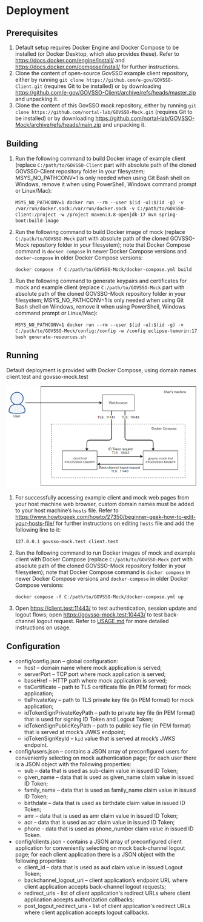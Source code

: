 # Deployment

## Prerequisites

1. Default setup requires Docker Engine and Docker Compose to be installed (or Docker Desktop, which also provides
   these). Refer to https://docs.docker.com/engine/install/ and https://docs.docker.com/compose/install/ for further
   instructions.
2. Clone the content of open-source GovSSO example client repository, either by
   running `git clone https://github.com/e-gov/GOVSSO-Client.git` (requires Git to be installed) or by
   downloading https://github.com/e-gov/GOVSSO-Client/archive/refs/heads/master.zip and unpacking it.
3. Clone the content of this GovSSO mock repository, either by
   running `git clone https://github.com/nortal-lab/GOVSSO-Mock.git` (requires Git to be installed) or by
   downloading https://github.com/nortal-lab/GOVSSO-Mock/archive/refs/heads/main.zip and unpacking it.

## Building

1. Run the following command to build Docker image of example client (replace `C:/path/to/GOVSSO-Client` part with
   absolute path of the cloned GOVSSO-Client repository folder in your filesystem; MSYS_NO_PATHCONV=1 is only needed
   when using Git Bash shell on Windows, remove it when using PowerShell, Windows command prompt or Linux/Mac):
   ```shell
   MSYS_NO_PATHCONV=1 docker run --rm --user $(id -u):$(id -g) -v /var/run/docker.sock:/var/run/docker.sock -v C:/path/to/GOVSSO-Client:/project -w /project maven:3.8-openjdk-17 mvn spring-boot:build-image
   ```
2. Run the following command to build Docker image of mock (replace `C:/path/to/GOVSSO-Mock` part with absolute path of
   the cloned GOVSSO-Mock repository folder in your filesystem); note that Docker Compose command is `docker compose` in
   newer Docker Compose versions and `docker-compose` in older Docker Compose versions:
   ```shell
   docker compose -f C:/path/to/GOVSSO-Mock/docker-compose.yml build
   ```
3. Run the following command to generate keypairs and certificates for mock and example client (replace
   `C:/path/to/GOVSSO-Mock` part with absolute path of the cloned GOVSSO-Mock repository folder in your
   filesystem; MSYS_NO_PATHCONV=1 is only needed when using Git Bash shell on Windows, remove it when using PowerShell,
   Windows command prompt or Linux/Mac):
   ```shell
   MSYS_NO_PATHCONV=1 docker run --rm --user $(id -u):$(id -g) -v C:/path/to/GOVSSO-Mock/config:/config -w /config eclipse-temurin:17 bash generate-resources.sh
   ```

## Running

Default deployment is provided with Docker Compose, using domain names client.test and govsso-mock.test

<img src="doc/deployment-docker_compose.png" width="700"/>

1. For successfully accessing example client and mock web pages from your host machine web browser, custom domain names
   must be added to your host machine’s `hosts` file. Refer
   to https://www.howtogeek.com/howto/27350/beginner-geek-how-to-edit-your-hosts-file/ for further instructions on
   editing `hosts` file and add the following line to it:
   ```text
   127.0.0.1 govsso-mock.test client.test
   ```
2. Run the following command to run Docker images of mock and example client with Docker Compose (replace
   `C:/path/to/GOVSSO-Mock` part with absolute path of the cloned GOVSSO-Mock repository folder in your
   filesystem); note that Docker Compose command is `docker compose` in newer Docker Compose versions
   and `docker-compose` in older Docker Compose versions:
   ```shell
   docker compose -f C:/path/to/GOVSSO-Mock/docker-compose.yml up
   ```
3. Open https://client.test:11443/ to test authentication, session update and logout flows;
   open https://govsso-mock.test:10443/ to test back-channel logout request. Refer to [USAGE.md](USAGE.md) for more
   detailed instructions on usage.

## Configuration

* config/config.json – global configuration:
    * host – domain name where mock application is served;
    * serverPort – TCP port where mock application is served;
    * baseHref – HTTP path where mock application is served;
    * tlsCertificate – path to TLS certificate file (in PEM format) for mock application;
    * tlsPrivateKey – path to TLS private key file (in PEM format) for mock application;
    * idTokenSignPrivateKeyPath – path to private key file (in PEM format) that is used for signing ID Token and Logout
      Token;
    * idTokenSignPublicKeyPath – path to public key file (in PEM format) that is served at mock’s JWKS endpoint;
    * idTokenSignKeyId – `kid` value that is served at mock’s JWKS endpoint.
* config/users.json – contains a JSON array of preconfigured users for conveniently selecting on mock authentication
  page; for each user there is a JSON object with the following properties:
    * sub – data that is used as sub-claim value in issued ID Token;
    * given_name – data that is used as given_name claim value in issued ID Token;
    * family_name – data that is used as family_name claim value in issued ID Token;
    * birthdate – data that is used as birthdate claim value in issued ID Token;
    * amr – data that is used as amr claim value in issued ID Token;
    * acr – data that is used as acr claim value in issued ID Token;
    * phone - data that is used as phone_number claim value in issued ID Token.
* config/clients.json - contains a JSON array of preconfigured client application for conveniently selecting on mock
  back-channel logout page; for each client application there is a JSON object with the following properties:
    * client_id – data that is used as aud claim value in issued Logout Token;
    * backchannel_logout_uri – client application’s endpoint URL where client application accepts back-channel logout
      requests;
    * redirect_uris - list of client application's redirect URLs where client application accepts authorization callbacks;
    * post_logout_redirect_uris - list of client application's redirect URLs where client application accepts logout callbacks.
